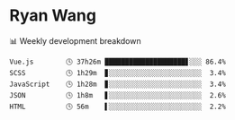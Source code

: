 # Ryan Wang

 <!-- waka-box start -->
📊 Weekly development breakdown
```text
Vue.js        🕓 37h26m ████████████████████▋░░░ 86.4%
SCSS          🕓 1h29m  ▊░░░░░░░░░░░░░░░░░░░░░░░  3.4%
JavaScript    🕓 1h28m  ▊░░░░░░░░░░░░░░░░░░░░░░░  3.4%
JSON          🕓 1h8m   ▋░░░░░░░░░░░░░░░░░░░░░░░  2.6%
HTML          🕓 56m    ▌░░░░░░░░░░░░░░░░░░░░░░░  2.2%
```
<!-- Powered by https://github.com/YouEclipse/waka-box-go . -->
<!-- waka-box end -->
